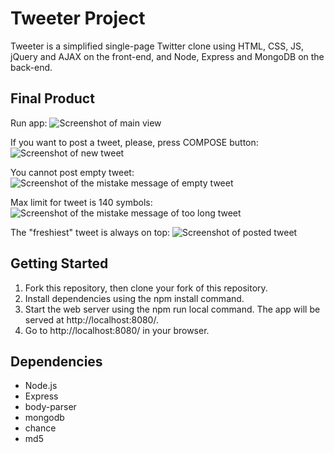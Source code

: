 # Tweeter Project

Tweeter is a simplified single-page Twitter clone using HTML, CSS, JS, jQuery and AJAX on the front-end, and Node, Express and MongoDB on the back-end.

## Final Product

Run app:
![Screenshot of main view]()

If you want to post a tweet, please, press COMPOSE button:
![Screenshot of new tweet]()

You cannot post empty tweet:
![Screenshot of the mistake message of empty tweet]()

Max limit for tweet is 140 symbols:
![Screenshot of the mistake message of too long tweet]()

The "freshiest" tweet is always on top:
![Screenshot of posted tweet]()

## Getting Started

1. Fork this repository, then clone your fork of this repository.
2. Install dependencies using the npm install command.
3. Start the web server using the npm run local command. The app will be served at http://localhost:8080/.
4. Go to http://localhost:8080/ in your browser.

## Dependencies

- Node.js
- Express
- body-parser
- mongodb
- chance
- md5